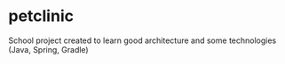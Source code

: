 # petclinic
School project created to learn good architecture and some technologies (Java, Spring, Gradle)
